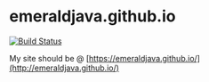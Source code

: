 # emeraldjava.github.io

[![Build Status](https://github.com/emeraldjava/emeraldjava.github.io/workflows/build/badge.svg)](https://github.com/emeraldjava/emeraldjava.github.io)

My site should be @ [https://emeraldjava.github.io/](http://emeraldjava.github.io/)
